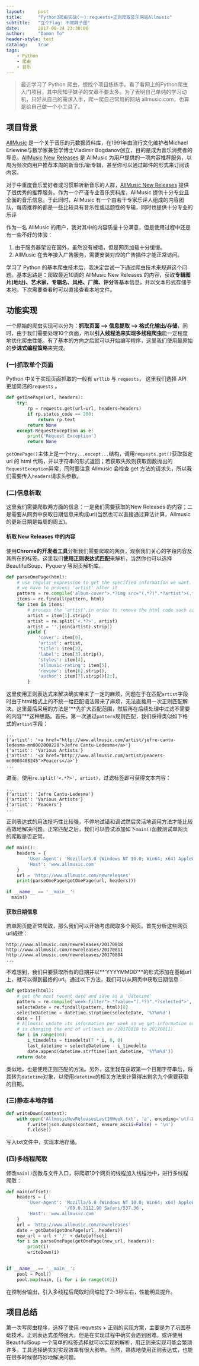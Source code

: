 ```yaml
---
layout:     post
title:      "Python3爬虫实战(一):requests+正则爬取音乐网站Allmusic"
subtitle:   "立个Flag: 不爬妹子图"
date:       2017-08-24 23:30:00
author:     "Damon To"
header-style: text
catalog:    true
tags:
    - Python
    - 爬虫
    - 音乐
---
```


> 最近学习了 Python 爬虫，想找个项目练练手。看了看网上的Python爬虫入门项目，其中爬知乎妹子的文章不要太多。为了表明自己单纯的学习动机，只好从自己的需求入手，爬一爬自己常用的网站 allmusic.com，也算是给自己做一个小工具了。

## 项目背景

[AllMusic](http://www.allmusic.com/) 是一个关于音乐的元数据资料库，在1991年由流行文化维护者Michael Erlewine与数学家兼哲学博士Vladimir Bogdanov创立，目的是成为音乐消费者的导览。[AllMusic New Releases](http://www.allmusic.com/newreleases) 是 AllMusic 为用户提供的一项内容推荐服务，以周为频次向用户推荐本周的新音乐/新专辑，甚至你可以通过邮件的形式来订阅该内容。

对于中重度音乐爱好者或习惯聆听新音乐的人群，[AllMusic New Releases](http://www.allmusic.com/newreleases) 提供了很优秀的推荐服务。作为一个严谨专业音乐资料库，AllMusic 提供十分专业且全面的音乐信息。于此同时，AllMusic 有一个由若干专家乐评人组成的内容团队，每周推荐的都是一些比较具有音乐性或话题性的专辑，同时也提供十分专业的乐评

作为一名 AllMusic 的用户，我对其中的内容质量十分满意，但是使用过程中还是有一些不好的体验：	

1. 由于服务器架设在国外，虽然没有被墙，但是网页加载十分缓慢。
2. AllMusic 在去年接入广告服务，需要安装对应的广告插件才能正常访问。

学习了 Python 的基本爬虫技术后，我决定尝试一下通过爬虫技术来规避这个问题。基本思路是：爬取最近10周的 AllMusic New Releases 的内容，获取**专辑图片(地址)、艺术家、专辑名、风格、厂牌、评分**等基本信息，并以文本形式存储于本地，下次需要查看时可以直接查看本地文件。

## 功能实现

一个原始的爬虫实现可以分为：**抓取页面 —> 信息提取 —> 格式化输出/存储**，同时，由于我们需要处理10个页面，所以**引入线程池来实现多线程爬虫**能一定程度地优化爬虫性能。有了基本的方向之后就可以开始编写程序，这里我们使用最原始的**步进式编程策略**来完成。

### (一)抓取单个页面

Python 中关于实现页面抓取的一般有 `urllib` 与 `requests`， 这里我们选择 API 更加简洁的`requests` 。

```python
def getOnePage(url, headers):
    try:
        rp = requests.get(url=url, headers=headers)
        if rp.status_code == 200:
            return rp.text
        return None
    except RequestException as e:
        print('Request Exception')
        return None
```

`getOnePage()`主体上是一个`try...except...`结构，调用`requests.get()`获取指定 url 的 html 代码，并以字符串的形式返回；若获取失败则获取函数抛出的`RequestException`异常，同时要注意 Allmusic 会检查 get 方法的请求头，所以我们需要传入`headers`请求头参数。

### (二)信息析取

这里我们需要爬取两方面的信息：一是我们需要获取的New Releases 的内容；二是需要从网页中获取日期信息来构成url(当然也可以直接通过算法计算，Allmusic 的更新日期是每周的周五)。

#### 析取 New Releases 中的内容

使用**Chrome的开发者工具**分析我们需要爬取的网页，观察我们关心的字段内容及其所在的标签。这里我们**使用正则表达式匹配**来解析，当然你也可以选择 BeautifulSoup、Pyquery 等网页解析库。

```python
def parseOnePage(html):
    # use regular expression to get the specified information we want. It do not work well on 'artist' file, so we
    # we have to process 'artist' after it
    pattern = re.compile('album-cover">.*?img src="(.*?)".*?artist">(.*?)</div>.*?title">.*?>(.*?)</a>.*?label">(.*?)</div>.*?styles">.*?>(.*?)</a>.*?allmusic-rating rating-allmusic-(\d+)">.*?headline-review">(.*?)<div.*?author">(.*?)</div>', re.S)
    items = re.findall(pattern, html)
    for item in items:
        # process the 'artist',in order to remove the html code such as '<a>xxx</a>', I use re.split() func.
        artist = item[1].strip()
        artist = re.split('<.*?>', artist)
        artist = ''.join(artist).strip()
        yield {
            'cover': item[0],
            'artist': artist,
            'title': item[2],
            'label': item[3].strip(),
            'styles': item[4],
            'allmusic-rating': item[5],
            'review': item[6].strip(),
            'author': item[7].strip()[2:],
        }
```

这里使用正则表达式来解决确实带来了一定的麻烦，问题在于在匹配`artist`字段时由于html格式上的不统一给匹配语法带来了麻烦，无法直接用一次正则匹配解决。这里最后采用的方法是“**先扩大匹配范围，然后再在后续处理中过滤不需要的内容”**这种思路。首先，第一次通过`pattern`规则匹配，我们获得类似如下格式的`artist`字段：

```
...
{'artist': '<a href="http://www.allmusic.com/artist/jefre-cantu-ledesma-mn0002000220">Jefre Cantu-Ledesma</a>'}
{'artist': 'Various Artists'}
{'artist': '<a href="http://www.allmusic.com/artist/peacers-mn0003408245">Peacers</a>'}
...
```

进而，使用`re.split('<.*?>', artist)`，过滤标签即可获得文本内容：

```
...
{'artist': 'Jefre Cantu-Ledesma'}
{'artist': 'Various Artists'}
{'artist': 'Peacers'}
...
```

正则表达式的用法技巧性比较强，不停地试错和调试然后灵活地调用方法才能比较高效地解决问题。正常匹配之后，我们可以尝试添加如下`main()`函数测试单网页的爬取是否正常。

```python
def main():
    headers = {
        'User-Agent': 'Mozilla/5.0 (Windows NT 10.0; Win64; x64) AppleWebKit/537.36 (KHTML, like Gecko) Chrome/60.0.3112.90 Safari/537.36',
        'Host': 'www.allmusic.com'
    }
    url = 'http://www.allmusic.com/newreleases' 
    print(parseOnePage(getOnePage(url, headers)))
    
if __name__ == '__main__':
  main()
```

#### 获取日期信息

若单网页能正常爬取，那么我们可以开始考虑爬取多个网页。首先分析这些网页url规律：

```
http://www.allmusic.com/newreleases/20170818
http://www.allmusic.com/newreleases/20170811
http://www.allmusic.com/newreleases/20170804
...
```

不难想到，我们只要获取所有的日期并以**’YYYYMMDD‘**的形式添加在基础url上，就可以得到最终的url。通过以下方法，我们可以从网页中获取日期信息：

```python
def getDate(html):
    # get the most recent date and save as a 'datetime'
    pattern = re.compile('week-filter">.*?value="(.*?)".*?selected">', re.S)
    selecteDate = re.findall(pattern, html)[0]
    selecteDatetime = datetime.strptime(selecteDate, '%Y%m%d')
    date = []
    # Allmusic update its information per week so we get information one time for every 7 days. The way to realize it
    # is changing the end of url(such as /20170818 to 20170811)
    for i in range(10):
        i_timedelta = timedelta(7 * i, 0, 0)
        last_datetime = selecteDatetime - i_timedelta
        date.append(datetime.strftime(last_datetime, '%Y%m%d'))
    return date
```

类似地，也是使用正则匹配的方法。另外，这里我在获取第一个日期字符串后，将其转为`datetime`对象，以使用`datetime`的相关方法来计算得出剩余九个需要获取的日期。

### (三)静态本地存储

```python
def writeDown(content):
    with open('AllmusicNewReleasesLast10Week.txt', 'a', encoding='utf-8') as f:
        f.write(json.dumps(content, ensure_ascii=False) + '\n')
        f.close()

```

写入txt文件中，实现本地存储。

### (四)多线程爬取

修改`main()`函数与文件入口，将爬取10个网页的线程加入线程池中，进行多线程爬取：

```python
def main(offset):
    headers = {
        'User-Agent': 'Mozilla/5.0 (Windows NT 10.0; Win64; x64) AppleWebKit/537.36 (KHTML, like Gecko) Chrome' +
                      '/60.0.3112.90 Safari/537.36',
        'Host': 'www.allmusic.com'
    }
    url = 'http://www.allmusic.com/newreleases'
    date = getDate(getOnePage(url, headers))
    new_url = url + '/' + date[offset]
    for i in parseOnePage(getOnePage(new_url, headers)):
        print(i)
        writeDown(i)

        
if __name__ == '__main__':
    pool = Pool()
    pool.map(main, [i for i in range(10)])
```

在控制台输出，引入多线程后爬取时间缩短了2-3秒左右，性能明显提升。

## 项目总结

第一次写爬虫程序，选择了使用 requests + 正则的实现方案，主要是为了巩固基础技术。正则表达式虽然强大，但是在实现过程中确实会遇到困难。或许使用 BeautifulSoup 一个简单的标签选择就可以实现的解析，用正则来实现可能会繁琐许多，工具选择确实对实现效率有很大影响。当然，熟练地使用正则表达式，也能在很多时候很巧妙地解决问题。